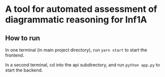 # A tool for automated assessment of diagrammatic reasoning for Inf1A

## How to run

In one terminal (in main project directory), run `yarn start` to start the frontend.

In a second terminal, cd into the api subdirectory, and run `python app.py` to start the backend.
